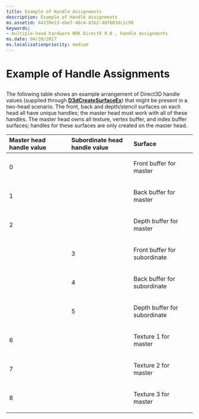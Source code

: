 ```yaml
---
title: Example of Handle Assignments
description: Example of Handle Assignments
ms.assetid: 44239e13-ebe7-48c4-83b2-40f603dc1c98
keywords:
- multiple-head hardware WDK DirectX 9.0 , handle assignments
ms.date: 04/20/2017
ms.localizationpriority: medium
---
```


# Example of Handle Assignments


## <span id="ddk_example_of_handle_assignments_gg"></span><span id="DDK_EXAMPLE_OF_HANDLE_ASSIGNMENTS_GG"></span>


The following table shows an example arrangement of Direct3D handle values (supplied through [**D3dCreateSurfaceEx**](/windows/desktop/api/ddrawint/nc-ddrawint-pdd_createsurfaceex)) that might be present in a two-head scenario. The front, back and depth/stencil surfaces on each head all have unique handles; the master head must work with all of these handles. The master head owns all texture, vertex buffer, and index buffer surfaces; handles for these surfaces are only created on the master head.

<table>
<colgroup>
<col width="33%" />
<col width="33%" />
<col width="33%" />
</colgroup>
<thead>
<tr class="header">
<th align="left">Master head handle value</th>
<th align="left">Subordinate head handle value</th>
<th align="left">Surface</th>
</tr>
</thead>
<tbody>
<tr class="odd">
<td align="left"><p>0</p></td>
<td align="left"></td>
<td align="left"><p>Front buffer for master</p></td>
</tr>
<tr class="even">
<td align="left"><p>1</p></td>
<td align="left"></td>
<td align="left"><p>Back buffer for master</p></td>
</tr>
<tr class="odd">
<td align="left"><p>2</p></td>
<td align="left"></td>
<td align="left"><p>Depth buffer for master</p></td>
</tr>
<tr class="even">
<td align="left"></td>
<td align="left"><p>3</p></td>
<td align="left"><p>Front buffer for subordinate</p></td>
</tr>
<tr class="odd">
<td align="left"></td>
<td align="left"><p>4</p></td>
<td align="left"><p>Back buffer for subordinate</p></td>
</tr>
<tr class="even">
<td align="left"></td>
<td align="left"><p>5</p></td>
<td align="left"><p>Depth buffer for subordinate</p></td>
</tr>
<tr class="odd">
<td align="left"><p>6</p></td>
<td align="left"></td>
<td align="left"><p>Texture 1 for master</p></td>
</tr>
<tr class="even">
<td align="left"><p>7</p></td>
<td align="left"></td>
<td align="left"><p>Texture 2 for master</p></td>
</tr>
<tr class="odd">
<td align="left"><p>8</p></td>
<td align="left"></td>
<td align="left"><p>Texture 3 for master</p></td>
</tr>
</tbody>
</table>

 

 

